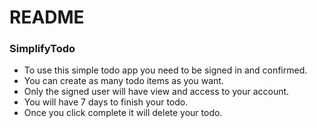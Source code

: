 # README

### SimplifyTodo

 - To use this simple todo app you need to be signed in and confirmed.
 - You can create as many todo items as you want.
 - Only the signed user will have view and access to your account.
 - You will have 7 days to finish your todo.
 - Once you click complete it will delete your todo.
